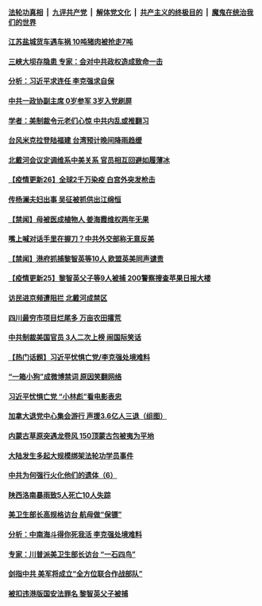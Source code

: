 

####  [法轮功真相](../../../../basic/blob/master/README.md?t=08111502) &nbsp;|&nbsp; [九评共产党](../../../../9ping.md/blob/master/README.md?t=08111502) &nbsp;|&nbsp; [解体党文化](../../../../jtdwh.md/blob/master/README.md?t=08111502)  &nbsp;|&nbsp; [共产主义的终极目的](../../../../gczydzjmd.md/blob/master/README.md?t=08111502) &nbsp;|&nbsp; [魔鬼在统治我们的世界](../../../../mgztzwmdsj.md/blob/master/README.md?t=08111502) 

#### [江苏盐城货车遇车祸 10吨猪肉被抢走7吨](../pages/prog204/a102915483.md?t=08111502) 

#### [三峡大坝存隐患 专家：会对中共政权造成致命一击](../pages/prog204/a102915459.md?t=08111502) 

#### [分析：习近平求连任 李克强求自保](../pages/prog204/a102915436.md?t=08111502) 

#### [中共一政协副主席 0岁参军 3岁入党刷屏](../pages/prog204/a102915350.md?t=08111502) 

#### [学者：美制裁令元老们心惊 中共内乱或推翻习](../pages/prog204/a102915302.md?t=08111502) 

#### [台风米克拉登陆福建 台湾预计晚间降雨趋缓](../pages/prog204/a102915315.md?t=08111502) 

#### [北戴河会议定调维系中美关系 官员相互回避如履薄冰](../pages/prog204/a102915232.md?t=08111502) 

#### [【疫情更新26】全球2千万染疫 白宫外突发枪击](../pages/prog204/a102915239.md?t=08111502) 


#### [传杨澜夫妇出事 吴征被抓供出江绵恒](../pages/prog204/a102915168.md?t=08111502) 

#### [【禁闻】母被医成植物人 姜海霞维权两年无果](../pages/prog204/a102915159.md?t=08111502) 

#### [嘴上喊对话手里在握刀？中共外交部称无意反美](../pages/prog204/a102915095.md?t=08111502) 

#### [【禁闻】港府抓捕黎智英等10人 欧盟英美同声谴责](../pages/prog204/a102915121.md?t=08111502) 

#### [【疫情更新25】黎智英父子等9人被捕 200警察搜查苹果日报大楼](../pages/prog204/a102908866.md?t=08111502) 

#### [访民进京频遭阻拦 北戴河成禁区](../pages/prog204/a102914833.md?t=08111502) 

#### [四川最穷市项目烂尾多 万亩农田撂荒](../pages/prog204/a102914840.md?t=08111502) 

#### [中共制裁美国官员 3人二次上榜 闹国际笑话](../pages/prog204/a102914819.md?t=08111502) 

#### [【热门话题】习近平忧惧亡党/李克强处境难料](../pages/prog204/a102914784.md?t=08111502) 

#### [“一箱小狗”成微博禁词 原因笑翻网络](../pages/prog204/a102914767.md?t=08111502) 

#### [习近平忧惧亡党 “小林彪”看电影表忠](../pages/prog204/a102914717.md?t=08111502) 

#### [加拿大退党中心集会游行 声援3.6亿人三退（组图）](../pages/prog204/a102914724.md?t=08111502) 

#### [内蒙古草原突遇龙卷风 150顶蒙古包被夷为平地](../pages/prog204/a102914648.md?t=08111502) 

#### [大陆发生多起大规模绑架法轮功学员事件](../pages/prog204/a102914664.md?t=08111502) 

#### [中共为何强行火化他们的遗体（6）](../pages/prog204/a102914596.md?t=08111502) 

#### [陕西洛南暴雨致5人死亡10人失踪](../pages/prog204/a102914626.md?t=08111502) 

#### [美卫生部长高规格访台 航母做“保镖”](../pages/prog204/a102914457.md?t=08111502) 

#### [分析：中南海斗得你死我活 李克强处境难料](../pages/prog204/a102914532.md?t=08111502) 

#### [专家：川普派美卫生部长访台 “一石四鸟”](../pages/prog204/a102914536.md?t=08111502) 

#### [剑指中共 美军将成立“全方位联合作战部队”](../pages/prog204/a102914476.md?t=08111502) 

#### [被扣违港版国安法罪名 黎智英父子被捕](../pages/prog204/a102914443.md?t=08111502) 

